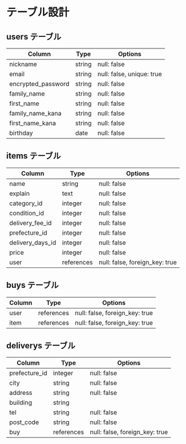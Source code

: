 # テーブル設計

## users テーブル

| Column             | Type    | Options     |
| ------------------ | ------- | ----------- |
| nickname           | string  | null: false |
| email              | string  | null: false, unique: true |
| encrypted_password | string  | null: false |
| family_name        | string  | null: false |
| first_name         | string  | null: false |
| family_name_kana   | string  | null: false |
| first_name_kana    | string  | null: false |
| birthday           | date    | null: false |

## items テーブル

| Column        | Type       | Options     |
| ------------- | ---------- | ----------- |
| name          | string     | null: false |
| explain       | text       | null: false |
| category_id   | integer    | null: false |
| condition_id  | integer    | null: false |
| delivery_fee_id  | integer | null: false |
| prefecture_id    | integer | null: false |
| delivery_days_id | integer | null: false |
| price         | integer    | null: false |
| user          | references | null: false, foreign_key: true |

## buys テーブル

| Column    | Type       | Options                        |
| --------- | ---------- | ------------------------------ |
| user      | references | null: false, foreign_key: true |
| item      | references | null: false, foreign_key: true |

## deliverys テーブル

| Column     | Type       | Options     |
| ---------- | ---------- | ----------- |
| prefecture_id | integer | null: false |
| city       | string     | null: false |
| address    | string     | null: false |
| building   | string     |             |
| tel        | string     | null: false |
| post_code  | string     | null: false |
| buy        | references | null: false, foreign_key: true |
